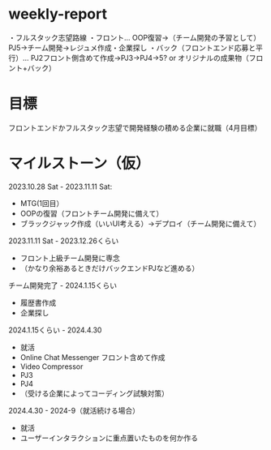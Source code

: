 # weekly-report

・フルスタック志望路線
・フロント... OOP復習→（チーム開発の予習として）PJ5→チーム開発→レジュメ作成・企業探し
・バック（フロントエンド応募と平行）... PJ2フロント側含めて作成→PJ3→PJ4→5? or オリジナルの成果物（フロント+バック）

# 目標
フロントエンドかフルスタック志望で開発経験の積める企業に就職（4月目標）

# マイルストーン（仮）
2023.10.28 Sat - 2023.11.11 Sat:
- MTG(1回目）
- OOPの復習（フロントチーム開発に備えて）
- ブラックジャック作成（いいUI考える）→デプロイ（チーム開発に備えて）

2023.11.11 Sat - 2023.12.26くらい
- フロント上級チーム開発に専念
- （かなり余裕あるときだけバックエンドPJなど進める）

チーム開発完了 - 2024.1.15くらい
- 履歴書作成
- 企業探し

2024.1.15くらい - 2024.4.30
- 就活
- Online Chat Messenger フロント含めて作成
- Video Compressor
- PJ3
- PJ4
- （受ける企業によってコーディング試験対策）

2024.4.30 - 2024-9（就活続ける場合）
- 就活
- ユーザーインタラクションに重点置いたものを何か作る
